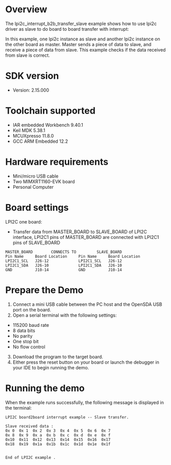 Overview
========
The lpi2c_interrupt_b2b_transfer_slave example shows how to use lpi2c driver as slave to do board to board transfer 
with interrupt:

In this example, one lpi2c instance as slave and another lpi2c instance on the other board as master. Master sends a 
piece of data to slave, and receive a piece of data from slave. This example checks if the data received from 
slave is correct.

SDK version
===========
- Version: 2.15.000

Toolchain supported
===================
- IAR embedded Workbench  9.40.1
- Keil MDK  5.38.1
- MCUXpresso  11.8.0
- GCC ARM Embedded  12.2

Hardware requirements
=====================
- Mini/micro USB cable
- Two MIMXRT1160-EVK board
- Personal Computer

Board settings
==============
LPI2C one board:
  + Transfer data from MASTER_BOARD to SLAVE_BOARD of LPI2C interface, LPI2C1 pins of MASTER_BOARD are connected with
    LPI2C1 pins of SLAVE_BOARD
~~~~~~~~~~~~~~~~~~~~~~~~~~~~~~~~~~~~~~~~~~~~~~~~~~~~~~
MASTER_BOARD        CONNECTS TO         SLAVE_BOARD
Pin Name     Board Location     Pin Name     Board Location
LPI2C1_SCL   J26-12             LPI2C1_SCL   J26-12
LPI2C1_SDA   J26-10             LPI2C1_SDA   J26-10
GND          J10-14             GND          J10-14
~~~~~~~~~~~~~~~~~~~~~~~~~~~~~~~~~~~~~~~~~~~~~~~~~~~~~~

Prepare the Demo
================
1. Connect a mini USB cable between the PC host and the OpenSDA USB port on the board.
2.  Open a serial terminal with the following settings:
   - 115200 baud rate
   - 8 data bits
   - No parity
   - One stop bit
   - No flow control
3. Download the program to the target board.
4. Either press the reset button on your board or launch the debugger in your IDE to begin running the demo.

Running the demo
================
When the example runs successfully, the following message is displayed in the terminal:

~~~~~~~~~~~~~~~~~~~~~
LPI2C board2board interrupt example -- Slave transfer.

Slave received data :
0x 0  0x 1  0x 2  0x 3  0x 4  0x 5  0x 6  0x 7  
0x 8  0x 9  0x a  0x b  0x c  0x d  0x e  0x f  
0x10  0x11  0x12  0x13  0x14  0x15  0x16  0x17  
0x18  0x19  0x1a  0x1b  0x1c  0x1d  0x1e  0x1f  


End of LPI2C example .
~~~~~~~~~~~~~~~~~~~~~
